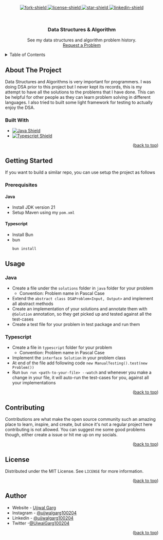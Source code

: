 <a name="readme-top" id="readme-top"></a>

<!-- Project Shields -->
<div>
<p align="center">
  <a href="https://github.com/ujjwalgarg100204/dsa/network/members"
  >
    <img
      src="https://img.shields.io/github/forks/ujjwalgarg100204/dsa.svg?style=for-the-badge"
      alt="fork-shield"
    />
  </a>
  <a
    href="https://github.com/ujjwalgarg100204/dsa/blob/master/LICENSE.txt"
  >
    <img
      src="https://img.shields.io/github/license/ujjwalgarg100204/dsa.svg?style=for-the-badge"
      alt="license-shield"
    />
  </a>
  <a href=" https://github.com/ujjwalgarg100204/dsa/stargazers">
    <img
      src="https://img.shields.io/github/stars/ujjwalgarg100204/dsa.svg?style=for-the-badge"
      alt="star-shield"
    />
  </a>
  <a href="https://linkedin.com/in/ujjwal-garg-3a5639243">
    <img
      src="https://img.shields.io/badge/-LinkedIn-black.svg?style=for-the-badge&logo=linkedin&colorB=555"
      alt="linkedin-shield"
    />
  </a>
</p>

<br />

<h3 align="center">Data Structures & Algorithm</h3>

  <p align="center" aria-label="Short Description of the project">
See my data structures and algorithm problem history.
    <br />
    <a
      href="https://github.com/ujjwalgarg100204/dsa/issues"
      aria-label="Link to issues of github repo"
      >Request a Problem</a
    >
  </p>
</div>

<!-- TABLE OF CONTENTS -->
<details>
  <summary>Table of Contents</summary>
  <ol>
    <li>
      <a href="#about-the-project">About The Project</a>
      <ul>
        <li><a href="#built-with">Built With</a></li>
      </ul>
    </li>
		 <li>
      <a href="#getting-started">Getting Started</a>
      <ul>
        <li><a href="#prerequisites">Prerequisites</a></li>
      </ul>
    </li>
    <li><a href="#usage">Usage</a></li>
    <li><a href="#contributing">Contributing</a></li>
    <li><a href="#license">License</a></li>
    <li><a href="#author">Author</a></li>
  </ol>
</details>

<!-- ABOUT THE PROJECT -->
<h2>About The Project</h2>
Data Structures and Algorithms is very important for programmers. I was doing DSA prior to this project but I never kept
its records, this is my attempt to have all the solutions to the problems that I have done. This can be helpful for
other people as they can learn problem solving in different languages. I also tried to built some light framework for
testing to actually enjoy the DSA.

<!-- Built With -->

### Built With

<ul>
  <li>
    <a href="https://www.java.com/en/">
      <img
        src="https://img.shields.io/badge/Java-ED8B00?style=for-the-badge&logo=openjdk&logoColor=white"
        alt="Java Shield"
      />
    </a>
  </li>
  <li>
    <a href="https://tailwindcss.com">
      <img
        src="https://img.shields.io/badge/TypeScript-007ACC?style=for-the-badge&logo=typescript&logoColor=white"
        alt="Typescript Shield"
      />
    </a>
  </li>
</ul>
<p align="right">(<a href="#readme-top">back to top</a>)</p>

<!-- GETTING STARTED -->

## Getting Started

If you want to build a similar repo, you can use setup the project as follows

### Prerequisites

#### Java

- Install JDK version 21
- Setup Maven using my `pom.xml`

#### Typescript

- Install Bun
- bun
  ```sh
  bun install
  ```

<!-- USAGE EXAMPLES -->

## Usage

### Java

- Create a file under the `solutions` folder in `java` folder for your problem
    - Convention: Problem name in Pascal Case
- Extend the `abstract class DSAProblem<Input, Output>` and implement all abstract methods
- Create an implementation of your solutions and annotate them with `@Solution` annotation, so they get picked up and
  tested against all the test-cases
- Create a test file for your problem in test package and run them

### Typescript

- Create a file in `typescript` folder for your problem
    - Convention: Problem name in Pascal Case
- Implement the `interface Solution` in your problem class
- At end of the file add following code `new ManualTesting().test(new Problem())`
- Run `bun run <path-to-your-file> --watch` and whenever you make a change in your file, it will auto-run the test-cases
  for you, against all your implementations

<p align="right">(<a href="#readme-top">back to top</a>)</p>

<!-- CONTRIBUTING -->

## Contributing

Contributions are what make the open source community such an amazing place to learn, inspire, and create, but
since it's not a regular project here contributing is not allowed. You can suggest me some good problems
though, either create a issue or hit me up on my socials.

<p align="right">(<a href="#readme-top">back to top</a>)</p>

<!-- LICENSE -->

## License

Distributed under the MIT License. See `LICENSE` for more information.

<p align="right">(<a href="#readme-top">back to top</a>)</p>

<!-- CONTACT -->

## Author

- Website - [Ujjwal Garg](https://github.com/ujjwalgarg100204)
- Instagram - [@ujjwalgarg100204](https://www.instagram.com/ujjwalgarg100204/)
- Linkedin - [@ujjwalgarg100204](https://www.linkedin.com/in/ujjwal-garg-3a5639243/)
- Twitter -[@UjwalGarg100204](https://twitter.com/UjwalGarg100204)

<p align="right">(<a href="#readme-top">back to top</a>)</p>
